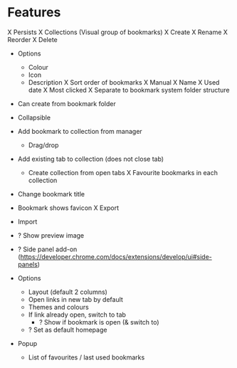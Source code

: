 # Features
X Persists
X Collections (Visual group of bookmarks)
  X Create
  X Rename
  X Reorder
  X Delete
  - Options
    - Colour
    - Icon
    - Description
    X Sort order of bookmarks
      X Manual
      X Name
      X Used date
      X Most clicked
  X Separate to bookmark system folder structure
  - Can create from bookmark folder
  - Collapsible
- Add bookmark to collection from manager
    - Drag/drop
- Add existing tab to collection (does not close tab)
    - Create collection from open tabs
X Favourite bookmarks in each collection
- Change bookmark title
- Bookmark shows favicon
X Export
- Import
- ? Show preview image
- ? Side panel add-on (https://developer.chrome.com/docs/extensions/develop/ui#side-panels)

- Options
  - Layout (default 2 columns)
  - Open links in new tab by default
  - Themes and colours
  - If link already open, switch to tab
    - ? Show if bookmark is open (& switch to)
  - ? Set as default homepage

- Popup
  - List of favourites / last used bookmarks